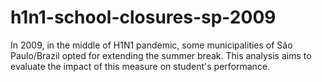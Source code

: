 # h1n1-school-closures-sp-2009
In 2009, in the middle of H1N1 pandemic, some municipalities of São Paulo/Brazil opted for extending the summer break. This analysis aims to evaluate the impact of this measure on student's performance. 
